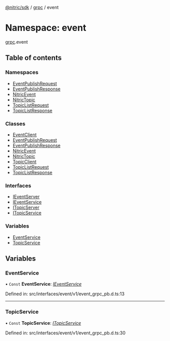 [@nitric/sdk](../README.md) / [grpc](grpc.md) / event

# Namespace: event

[grpc](grpc.md).event

## Table of contents

### Namespaces

- [EventPublishRequest](grpc.event.eventpublishrequest.md)
- [EventPublishResponse](grpc.event.eventpublishresponse.md)
- [NitricEvent](grpc.event.nitricevent.md)
- [NitricTopic](grpc.event.nitrictopic.md)
- [TopicListRequest](grpc.event.topiclistrequest.md)
- [TopicListResponse](grpc.event.topiclistresponse.md)

### Classes

- [EventClient](../classes/grpc.event.eventclient.md)
- [EventPublishRequest](../classes/grpc.event.eventpublishrequest-1.md)
- [EventPublishResponse](../classes/grpc.event.eventpublishresponse-1.md)
- [NitricEvent](../classes/grpc.event.nitricevent-1.md)
- [NitricTopic](../classes/grpc.event.nitrictopic-1.md)
- [TopicClient](../classes/grpc.event.topicclient.md)
- [TopicListRequest](../classes/grpc.event.topiclistrequest-1.md)
- [TopicListResponse](../classes/grpc.event.topiclistresponse-1.md)

### Interfaces

- [IEventServer](../interfaces/grpc.event.ieventserver.md)
- [IEventService](../interfaces/grpc.event.ieventservice.md)
- [ITopicServer](../interfaces/grpc.event.itopicserver.md)
- [ITopicService](../interfaces/grpc.event.itopicservice.md)

### Variables

- [EventService](grpc.event.md#eventservice)
- [TopicService](grpc.event.md#topicservice)

## Variables

### EventService

• `Const` **EventService**: [*IEventService*](../interfaces/grpc.event.ieventservice.md)

Defined in: src/interfaces/event/v1/event_grpc_pb.d.ts:13

___

### TopicService

• `Const` **TopicService**: [*ITopicService*](../interfaces/grpc.event.itopicservice.md)

Defined in: src/interfaces/event/v1/event_grpc_pb.d.ts:30
